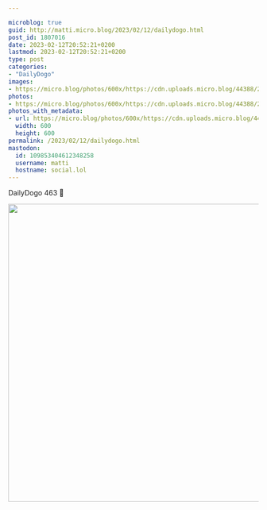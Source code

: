 ```yaml
---

microblog: true
guid: http://matti.micro.blog/2023/02/12/dailydogo.html
post_id: 1807016
date: 2023-02-12T20:52:21+0200
lastmod: 2023-02-12T20:52:21+0200
type: post
categories:
- "DailyDogo"
images:
- https://micro.blog/photos/600x/https://cdn.uploads.micro.blog/44388/2023/f6be57a1b9.jpg
photos:
- https://micro.blog/photos/600x/https://cdn.uploads.micro.blog/44388/2023/f6be57a1b9.jpg
photos_with_metadata:
- url: https://micro.blog/photos/600x/https://cdn.uploads.micro.blog/44388/2023/f6be57a1b9.jpg
  width: 600
  height: 600
permalink: /2023/02/12/dailydogo.html
mastodon:
  id: 109853404612348258
  username: matti
  hostname: social.lol
---
```

DailyDogo 463 🐶

<img src="/media/uploads/2023/f6be57a1b9.jpg" width="600" height="600" alt="" />

